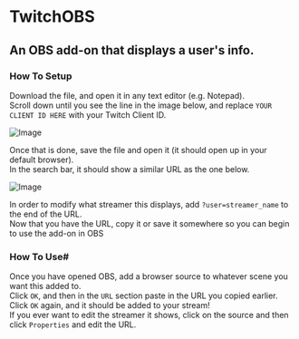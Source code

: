 # TwitchOBS

## An OBS add-on that displays a user's info.

### How To Setup

Download the file, and open it in any text editor (e.g. Notepad). <br>
Scroll down until you see the line in the image below, and replace `YOUR CLIENT ID HERE` with your Twitch Client ID.

![Image](https://cdn.discordapp.com/attachments/906301382347358252/916760004151877673/unknown.png)

Once that is done, save the file and open it (it should open up in your default browser). <br>
In the search bar, it should show a similar URL as the one below.

![Image](https://cdn.discordapp.com/attachments/906301382347358252/916761316063051846/unknown.png)

In order to modify what streamer this displays, add `?user=streamer_name` to the end of the URL. <br>
Now that you have the URL, copy it or save it somewhere so you can begin to use the add-on in OBS

### How To Use#

Once you have opened OBS, add a browser source to whatever scene you want this added to. <br>
Click `OK`, and then in the `URL` section paste in the URL you copied earlier. Click `OK` again, and it should be added to your stream! <br>
If you ever want to edit the streamer it shows, click on the source and then click `Properties` and edit the URL.
